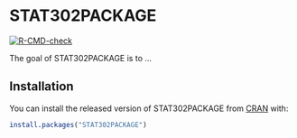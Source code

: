 
# STAT302PACKAGE

<!-- badges: start -->
[![R-CMD-check](https://github.com/RolinaC/STAT302PACKAGE/workflows/R-CMD-check/badge.svg)](https://github.com/RolinaC/STAT302PACKAGE/actions)
<!-- badges: end -->

The goal of STAT302PACKAGE is to ...

## Installation

You can install the released version of STAT302PACKAGE from [CRAN](https://CRAN.R-project.org) with:

``` r
install.packages("STAT302PACKAGE")
```

